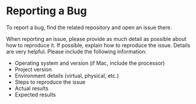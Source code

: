 # Reporting a Bug

To report a bug, find the related repository and open an issue there.

When reporting an issue, please provide as much detail as possible about how to reproduce it. If possible, explain how to reproduce the issue. Details are very helpful. Please include the following information:

* Operating system and version (if Mac, include the processor)
* Project version
* Environment details (virtual, physical, etc.)
* Steps to reproduce the issue
* Actual results
* Expected results
